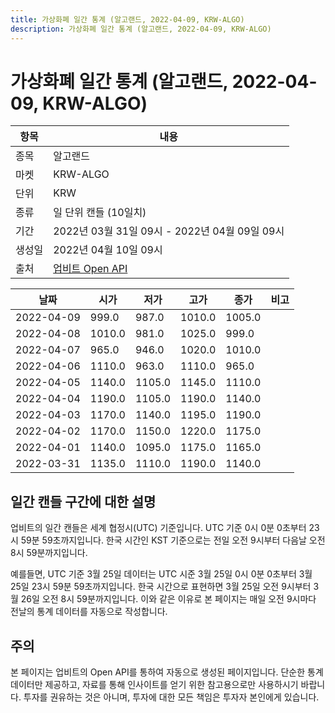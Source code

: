 ```yaml
---
title: 가상화폐 일간 통계 (알고랜드, 2022-04-09, KRW-ALGO)
description: 가상화폐 일간 통계 (알고랜드, 2022-04-09, KRW-ALGO)
---
```



가상화폐 일간 통계 (알고랜드, 2022-04-09, KRW-ALGO)
===

|항목|내용|
|--|--|
|종목|알고랜드|
|마켓|KRW-ALGO|
|단위|KRW|
|종류|일 단위 캔들 (10일치)|
|기간|2022년 03월 31일 09시 - 2022년 04월 09일 09시|
|생성일|2022년 04월 10일 09시|
|출처|[업비트 Open API](https://docs.upbit.com)|


|날짜|시가|저가|고가|종가|비고|
|--|--|--|--|--|--|
|2022-04-09|999.0|987.0|1010.0|1005.0|    |
|2022-04-08|1010.0|981.0|1025.0|999.0|    |
|2022-04-07|965.0|946.0|1020.0|1010.0|    |
|2022-04-06|1110.0|963.0|1110.0|965.0|    |
|2022-04-05|1140.0|1105.0|1145.0|1110.0|    |
|2022-04-04|1190.0|1105.0|1190.0|1140.0|    |
|2022-04-03|1170.0|1140.0|1195.0|1190.0|    |
|2022-04-02|1170.0|1150.0|1220.0|1175.0|    |
|2022-04-01|1140.0|1095.0|1175.0|1165.0|    |
|2022-03-31|1135.0|1110.0|1190.0|1140.0|    |


일간 캔들 구간에 대한 설명
---


업비트의 일간 캔들은 세계 협정시(UTC) 기준입니다. 
UTC 기준 0시 0분 0초부터 23시 59분 59초까지입니다. 
한국 시간인 KST 기준으로는 전일 오전 9시부터 다음날 오전 8시 59분까지입니다. 


예를들면, UTC 기준 3월 25일 데이터는 UTC 시준 3월 25일 0시 0분 0초부터 3월 25일 23시 59분 59초까지입니다. 
한국 시간으로 표현하면 3월 25일 오전 9시부터 3월 26일 오전 8시 59분까지입니다. 
이와 같은 이유로 본 페이지는 매일 오전 9시마다 전날의 통계 데이터를 자동으로 작성합니다. 


주의
---


본 페이지는 업비트의 Open API를 통하여 자동으로 생성된 페이지입니다. 
단순한 통계 데이터만 제공하고, 자료를 통해 인사이트를 얻기 위한 참고용으로만 사용하시기 바랍니다. 
투자를 권유하는 것은 아니며, 투자에 대한 모든 책임은 투자자 본인에게 있습니다. 
